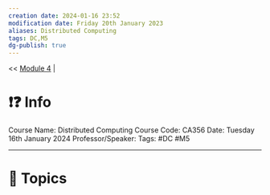 ```yaml
---
creation date: 2024-01-16 23:52
modification date: Friday 20th January 2023
aliases: Distributed Computing
tags: DC,M5
dg-publish: true
---
```

<< [Module 4](Module_4.md)  | 

# ❗❓ Info
Course Name: Distributed Computing
Course Code: CA356
Date: Tuesday 16th January 2024
Professor/Speaker: 
Tags: #DC #M5

---
# 📃 Topics
